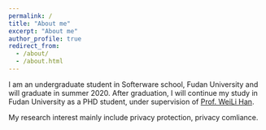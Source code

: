 ```yaml
---
permalink: /
title: "About me"
excerpt: "About me"
author_profile: true
redirect_from: 
  - /about/
  - /about.html
---
```




I  am an undergraduate student in Softerware school, Fudan University and will graduate in summer 2020. After graduation, I will continue my study in Fudan University as a PHD student, under supervision of [Prof. WeiLi Han](http://homepage.fudan.edu.cn/wlhan/). 

My research interest mainly include privacy protection, privacy comliance. 